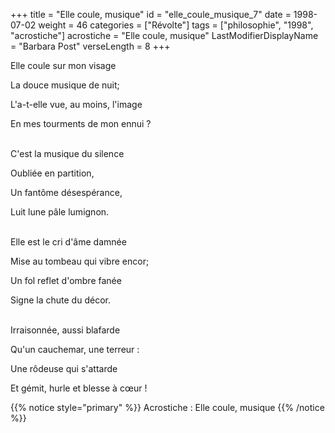 +++
title = "Elle coule, musique"
id = "elle_coule_musique_7"
date = 1998-07-02
weight = 46
categories = ["Révolte"]
tags = ["philosophie", "1998", "acrostiche"]
acrostiche = "Elle coule, musique"
LastModifierDisplayName = "Barbara Post"
verseLength = 8
+++

Elle coule sur mon visage

La douce musique de nuit;

L'a-t-elle vue, au moins, l'image

En mes tourments de mon ennui ?

 \
C'est la musique du silence

Oubliée en partition,

Un fantôme désespérance,

Luit lune pâle lumignon.

 \
Elle est le cri d'âme damnée

Mise au tombeau qui vibre encor;

Un fol reflet d'ombre fanée

Signe la chute du décor.

 \
Irraisonnée, aussi blafarde

Qu'un cauchemar, une terreur :

Une rôdeuse qui s'attarde

Et gémit, hurle et blesse à cœur !

{{% notice style="primary" %}}
Acrostiche : Elle coule, musique
{{% /notice %}}
